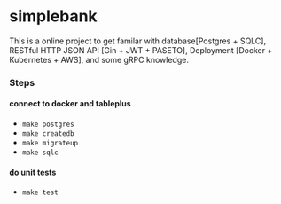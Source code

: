 # simplebank

This is a online project to get familar with database[Postgres + SQLC], RESTful HTTP JSON API [Gin + JWT + PASETO], Deployment [Docker + Kubernetes + AWS], and some gRPC knowledge.


### Steps
#### connect to docker and tableplus
- `make postgres`
- `make createdb`
- `make migrateup`
- `make sqlc`

#### do unit tests
- `make test`
